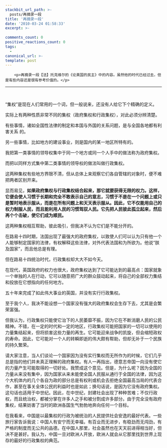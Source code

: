 ```yaml
---
stackbit_url_path: >-
  posts/再摘录一段
title: '再摘录一段'
date: '2010-03-24 01:58:33'
excerpt: >-
  
comments_count: 0
positive_reactions_count: 0
tags: 
  - 
canonical_url: >-
template: post
---
```


        <p>再摘录一段【法】托克维尔的《论美国的民主》中的内容。虽然他的时代已经过去，但是有些内容还是很有参考价值的。</p>
<hr>
<p>&nbsp;</p>
<p>“集权”是现在人们常用的一个词，但一般说来，还没有人给它下个精确的定义。</p>
<p>实际上有两种性质非常不同的集权（政府集权和行政集权），对此必须分辨清楚。</p>
<p>有些事情，诸如全国性法律的制定和本国与外国的关系问题，是与全国各地都有利害关系 的。</p>
<p>另一些事情，比如地方的建设事业，则是国内的某一地区所特有的。</p>
<p>我把第一类事情的领导权集中于同一个地方或同一个人手中的做法称为政府集权。</p>
<p>而把以同样方式集中第二类事情的领导权的做法叫做行政集权。</p>
<p>这两种集权有些地方界限不清，但从总体上来观察它们各自管辖的对象时，便不难把两者区别开来。</p>
<p>显而易见，<strong>如果政府集权与行政集权结合起来，那它就要获得无限的权力。这样，它便会使人习惯于长期和完全不敢表示自己的意志，习惯于不是在一个问题上或只是暂时地表示服从，而是在所有问题上和天天表示服从。因此，它不仅能用自己的权力制服人民，而且能利用人民的习惯驾驭人民。它先把人民彼此孤立起来，然后再个个击破，使它们成为顺民。</strong></p>
<p>这两种集权相互帮助，彼此吸引，但我决不认为它们是不能分开的。</p>
<p>在路易十四时期，法国出现了最强大的政府集权，以致使人们可以认为只有他一个人能够制定国家的法律，有权解释这些法律，对外代表法国和为所欲为。他说“朕及国家”，而且他总是有理。</p>
<p>但在路易十四统治时代，行政集权却大大不如今天。</p>
<p>在现代，英国政府的权力也很大，政府集权达到了它可能达到的最高点：国家就象一个单独的人在行动，它可以随意把广大的群众鼓动起来，将自己的全部权力集结和投放在它想指向的任何地方。</p>
<p>五十年来完成了如此伟大事业的英国，并没有实行行政集权。</p>
<p>至于我个人，我决不能设想一个国家没有强大的政府集权会生存下去，尤其是会繁荣富强。</p>
<p>但我认为，行政集权只能使它治下的人民萎靡不振，因为它在不断消磨人民的公民精神。不错，在一定的时代和一定的地区，行政集权可能把国家的一切可以使用的力量集结起来，但将损害这些力量的再生。它可能迎来战争的凯旋，但会缩短政权的寿命。因此，它可能对一个人的转瞬即逝的伟大颇有帮助，但却无补于一个民族的持久繁荣。</p>
<p>请大家注意，当人们谈论一个国家因为没有实行集权而无所作为的时候，它们几乎总是指的他们并未真正理解的政府集权。有人一再指出，德意志帝国一向没有使它的力量产生可能取得的一切好处。我赞成这个意见。但是，为什么呢？因为全国的力量从来没有集中，因为国家从来未能使全国人民服从通行于全国的法律，因为这个大机体内的几个各自为政的部分总是有权利或机会去拒绝全国最高当局的代表合作，甚至在事关全体公民的利益时也是如此；换句话说，是因为它没有政府集权。这句话也适用于中世纪。因此，在中世纪，封建社会出现了种种苦难；不仅行政权，而且统治权，都被分掌在许多人之手和被分割成许多部分。由于完全没有政府集权，结果妨害了当时的欧洲各国生气勃勃地奔向任何一个目标。</p>
<p>在我看来，中国是以最集权的行政为被统治的人民提供社会安逸的最好代表。一些旅行家告诉我说：中国人有安宁而无幸福，有百业而无进步，有稳劲而无闯劲，有严格的制度而无公共的品德。在中国人那里，社会虽然也在天天前进得相当好，但决不是甚好。我认为，中国一旦对欧洲人开放，欧洲人就会从它那里找到世界上现存的最好的行政集权的典范。</p>
      